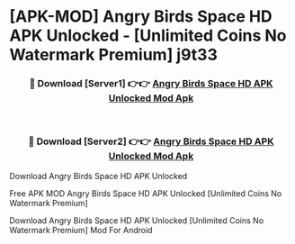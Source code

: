 # [APK-MOD] Angry Birds Space HD APK Unlocked - [Unlimited Coins No Watermark Premium] j9t33



<div align="center">
<h3>🔴 Download [Server1] 👉👉 <a href="https://momento.my/?title=Angry_Birds_Space_HD_APK_Unlocked">Angry Birds Space HD APK Unlocked Mod Apk</a></h3><br>

<h3>🔴 Download [Server2] 👉👉 <a href="https://momento.my/?title=Angry_Birds_Space_HD_APK_Unlocked">Angry Birds Space HD APK Unlocked Mod Apk</a></h3>
</div>



Download Angry Birds Space HD APK Unlocked 

Free APK MOD Angry Birds Space HD APK Unlocked [Unlimited Coins No Watermark Premium]

Download Angry Birds Space HD APK Unlocked [Unlimited Coins No Watermark Premium] Mod For Android

